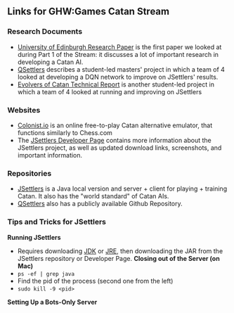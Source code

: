 ## Links for GHW:Games Catan Stream

### Research Documents
- [University of Edinburgh Research Paper](https://homepages.inf.ed.ac.uk/alex/papers/cig2014_gs.pdf) is the first paper we looked at during Part 1 of the Stream: it discusses a lot of important research in developing a Catan AI.
- [QSettlers](https://akrishna77.github.io/QSettlers/) describes a student-led masters' project in which a team of 4 looked at developing a DQN network to improve on JSettlers' results.
- [Evolvers of Catan Technical Report](https://cs.carleton.edu/cs_comps/2021/game-ai/Final-Results/Evolvers-of-Catan-Website/files/Evolvers-of-Catan-Technical-Documentation.pdf) is another student-led project in which a team of 4 looked at running and improving on JSettlers

### Websites
- [Colonist.io](https://colonist.io/) is an online free-to-play Catan alternative emulator, that functions similarly to Chess.com
- The [JSettlers Developer Page](https://nand.net/jsettlers/devel/) contains more information about the JSettlers project, as well as updated download links, screenshots, and important information. 

### Repositories
- [JSettlers](https://github.com/jdmonin/JSettlers2) is a Java local version and server + client for playing + training Catan. It also has the "world standard" of Catan AIs.
- [QSettlers](https://github.com/akrishna77/CS7641-QSettlers) also has a publicly available Github Repository. 

### Tips and Tricks for JSettlers
**Running JSettlers**
- Requires downloading [JDK](https://jdk.java.net/) or [JRE](https://www.java.com/en/download/), then downloading the JAR from the JSettlers repository or Developer Page.
**Closing out of the Server (on Mac)**
- `ps -ef | grep java`
- Find the pid of the process (second one from the left)
- `sudo kill -9 <pid>`

**Setting Up a Bots-Only Server**
